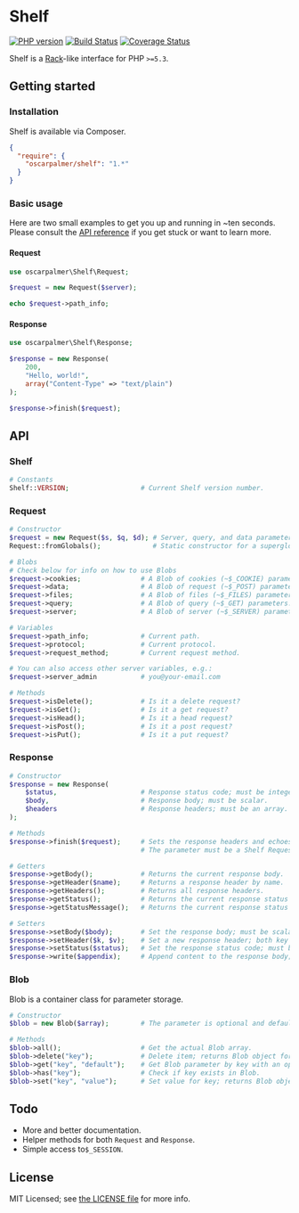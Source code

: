 # Shelf

[![PHP version](https://badge.fury.io/ph/oscarpalmer%2Fshelf.png)](http://badge.fury.io/ph/oscarpalmer%2Fshelf) [![Build Status](https://travis-ci.org/oscarpalmer/shelf.png?branch=master)](https://travis-ci.org/oscarpalmer/shelf) [![Coverage Status](https://coveralls.io/repos/oscarpalmer/shelf/badge.png?branch=master)](https://coveralls.io/r/oscarpalmer/shelf?branch=master)

Shelf is a [Rack](//rack.github.io)-like interface for PHP `>=5.3`.

## Getting started

### Installation

Shelf is available via Composer.

```json
{
  "require": {
    "oscarpalmer/shelf": "1.*"
  }
}
```

### Basic usage

Here are two small examples to get you up and running in ~ten seconds. Please consult the [API reference](#api) if you get stuck or want to learn more.

#### Request

```php
use oscarpalmer\Shelf\Request;

$request = new Request($server);

echo $request->path_info;
```

#### Response

```php
use oscarpalmer\Shelf\Response;

$response = new Response(
    200,
    "Hello, world!",
    array("Content-Type" => "text/plain")
);

$response->finish($request);
```

## API

### Shelf

```php
# Constants
Shelf::VERSION;                  # Current Shelf version number.
```

### Request

```php
# Constructor
$request = new Request($s, $q, $d); # Server, query, and data parameters.
Request::fromGlobals();             # Static constructor for a superglobal Request object.

# Blobs
# Check below for info on how to use Blobs
$request->cookies;               # A Blob of cookies (~$_COOKIE) parameters.
$request->data;                  # A Blob of request (~$_POST) parameters.
$request->files;                 # A Blob of files (~$_FILES) parameters.
$request->query;                 # A Blob of query (~$_GET) parameters.
$request->server;                # A Blob of server (~$_SERVER) parameters.

# Variables
$request->path_info;             # Current path.
$request->protocol;              # Current protocol.
$request->request_method;        # Current request method.

# You can also access other server variables, e.g.:
$request->server_admin           # you@your-email.com

# Methods
$request->isDelete();            # Is it a delete request?
$request->isGet();               # Is it a get request?
$request->isHead();              # Is it a head request?
$request->isPost();              # Is it a post request?
$request->isPut();               # Is it a put request?
```

### Response

```php
# Constructor
$response = new Response(
    $status,                     # Response status code; must be integer.
    $body,                       # Response body; must be scalar.
    $headers                     # Response headers; must be an array.
);

# Methods
$response->finish($request);     # Sets the response headers and echoes the response body.
                                 # The parameter must be a Shelf Request object.

# Getters
$response->getBody();            # Returns the current response body.
$response->getHeader($name);     # Returns a response header by name.
$response->getHeaders();         # Returns all response headers.
$response->getStatus();          # Returns the current response status code.
$response->getStatusMessage();   # Returns the current response status message.

# Setters
$response->setBody($body);       # Set the response body; must be scalar.
$response->setHeader($k, $v);    # Set a new response header; both key and value must be strings.
$response->setStatus($status);   # Set the response status code; must be integer.
$response->write($appendix);     # Append content to the response body; must be scalar.
```

### Blob

Blob is a container class for parameter storage.

```php
# Constructor
$blob = new Blob($array);        # The parameter is optional and defaults to an empty array.

# Methods
$blob->all();                    # Get the actual Blob array.
$blob->delete("key");            # Delete item; returns Blob object for chaining.
$blob->get("key", "default");    # Get Blob parameter by key with an optional default value.
$blob->has("key");               # Check if key exists in Blob.
$blob->set("key", "value");      # Set value for key; returns Blob object for chaining.
```

## Todo

- More and better documentation.
- Helper methods for both `Request` and `Response`.
- Simple access to`$_SESSION`.

## License

MIT Licensed; see [the LICENSE file](LICENSE) for more info.
